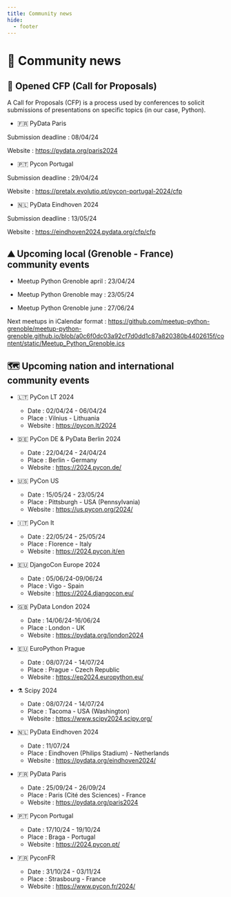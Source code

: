 ```yaml
---
title: Community news
hide:
  - footer
---
```


# 📰 Community news

## 📢 Opened CFP (Call for Proposals)

A Call for Proposals (CFP) is a process used by conferences to solicit submissions of presentations on specific topics (in our case, Python).

- 🇫🇷 PyData Paris 

Submission deadline : 08/04/24

Website : https://pydata.org/paris2024

- 🇵🇹 Pycon Portugal

Submission deadline : 29/04/24

Website : https://pretalx.evolutio.pt/pycon-portugal-2024/cfp

- 🇳🇱 PyData Eindhoven 2024

Submission deadline : 13/05/24

Website : https://eindhoven2024.pydata.org/cfp/cfp

## ⛰️ Upcoming local (Grenoble - France) community events

- Meetup Python Grenoble april : 23/04/24

- Meetup Python Grenoble may : 23/05/24

- Meetup Python Grenoble june : 27/06/24

Next meetups in iCalendar format : https://github.com/meetup-python-grenoble/meetup-python-grenoble.github.io/blob/a0c6f0dc03a92cf7d0dd1c87a820380b4402615f/content/static/Meetup_Python_Grenoble.ics

## 🗺️ Upcoming nation and international community events

- 🇱🇹 PyCon LT 2024

    - Date : 02/04/24 - 06/04/24
    - Place : Vilnius - Lithuania
    - Website : https://pycon.lt/2024

- 🇩🇪 PyCon DE & PyData Berlin 2024

    - Date : 22/04/24 - 24/04/24
    - Place : Berlin - Germany
    - Website : https://2024.pycon.de/

- 🇺🇸 PyCon US

    - Date : 15/05/24 - 23/05/24
    - Place : Pittsburgh - USA (Pennsylvania)
    - Website : https://us.pycon.org/2024/

- 🇮🇹 PyCon It

    - Date : 22/05/24 - 25/05/24
    - Place : Florence - Italy
    - Website : https://2024.pycon.it/en

- 🇪🇺 DjangoCon Europe 2024

    - Date : 05/06/24-09/06/24
    - Place : Vigo - Spain
    - Website : https://2024.djangocon.eu/

- 🇬🇧 PyData London 2024

    - Date : 14/06/24-16/06/24
    - Place : London - UK
    - Website : https://pydata.org/london2024

- 🇪🇺 EuroPython Prague

    - Date : 08/07/24 - 14/07/24
    - Place : Prague - Czech Republic
    - Website : https://ep2024.europython.eu/

- ⚗️ Scipy 2024

    - Date : 08/07/24 - 14/07/24
    - Place : Tacoma - USA (Washington)
    - Website : https://www.scipy2024.scipy.org/

- 🇳🇱 PyData Eindhoven 2024

    - Date : 11/07/24
    - Place : Eindhoven (Philips Stadium) - Netherlands
    - Website : https://pydata.org/eindhoven2024/

- 🇫🇷 PyData Paris

    - Date : 25/09/24 - 26/09/24
    - Place : Paris (Cité des Sciences) - France
    - Website : https://pydata.org/paris2024

- 🇵🇹 Pycon Portugal

    - Date : 17/10/24 - 19/10/24
    - Place : Braga - Portugal
    - Website : https://2024.pycon.pt/

- 🇫🇷 PyconFR

    - Date : 31/10/24 - 03/11/24
    - Place : Strasbourg - France
    - Website : https://www.pycon.fr/2024/